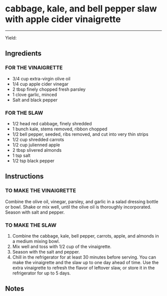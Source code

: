 # cabbage, kale, and bell pepper slaw with apple cider vinaigrette
---
Yield: 

## Ingredients
### FOR THE VINAIGRETTE
- 3/4 cup extra-virgin olive oil
- 1/4 cup apple cider vinegar
- 2 tbsp finely chopped fresh parsley
- 1 clove garlic, minced
- Salt and black pepper

### FOR THE SLAW
- 1/2 head red cabbage, finely shredded
- 1 bunch kale, stems removed, ribbon chopped
- 1/2 bell pepper, seeded, ribs removed, and cut into very thin strips
- 1/2 cup shredded carrots
- 1/2 cup julienned apple
- 2 tbsp slivered almonds
- 1 tsp salt
- 1/2 tsp black pepper

## Instructions
### TO MAKE THE VINAIGRETTE
Combine the olive oil, vinegar, parsley, and garlic in a salad dressing bottle or bowl. Shake or mix well, until the olive oil is thoroughly incorporated. Season with salt and pepper.

### TO MAKE THE SLAW
1. Combine the cabbage, kale, bell pepper, carrots, apple, and almonds in a medium mixing bowl.
2. Mix well and toss with 1/2 cup of the vinaigrette.
3. Season with the salt and pepper.
4.  Chill in the refrigerator for at least 30 minutes before serving. You can make the vinaigrette and the slaw up to one day ahead of time. Use the extra vinaigrette to refresh the flavor of leftover slaw, or store it in the refrigerator for up to 5 days.

## Notes

